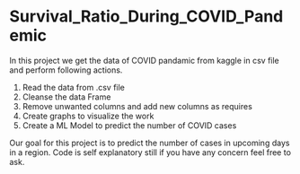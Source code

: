 # Survival_Ratio_During_COVID_Pandemic
In this project we get the data of COVID pandamic from kaggle in csv file and perform following actions.
<ol>
  <li>Read the data from .csv file </li>
  <li>Cleanse the data Frame </li>
  <li>Remove unwanted columns and add new columns as requires </li>
  <li>Create graphs to visualize the work </li>
  <li>Create a ML Model to predict the number of COVID cases</li>

</ol> 
Our goal for this project is to predict the number of cases in upcoming days in a region.
Code is self explanatory still if you have any concern feel free to ask.
